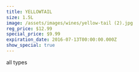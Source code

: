 ```yaml
---
title: YELLOWTAIL
size: 1.5L
image: /assets/images/wines/yellow-tail (2).jpg
reg_price: $12.99
special_price: $9.99
expiration_date: 2016-07-13T00:00:00.000Z
show_special: true
---
```



all types